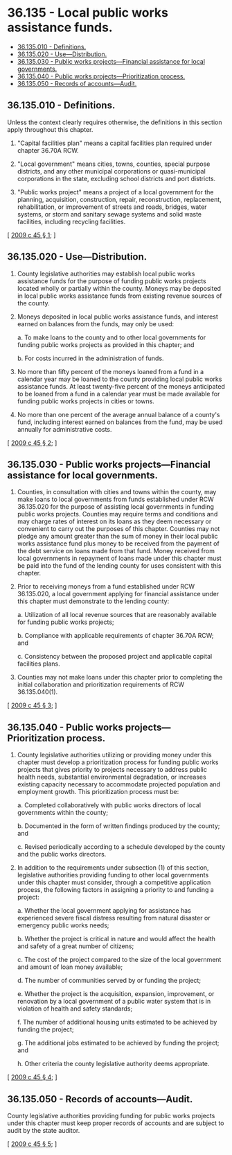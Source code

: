# 36.135 - Local public works assistance funds.
* [36.135.010 - Definitions.](#36135010---definitions)
* [36.135.020 - Use—Distribution.](#36135020---usedistribution)
* [36.135.030 - Public works projects—Financial assistance for local governments.](#36135030---public-works-projectsfinancial-assistance-for-local-governments)
* [36.135.040 - Public works projects—Prioritization process.](#36135040---public-works-projectsprioritization-process)
* [36.135.050 - Records of accounts—Audit.](#36135050---records-of-accountsaudit)
## 36.135.010 - Definitions.
Unless the context clearly requires otherwise, the definitions in this section apply throughout this chapter.

1. "Capital facilities plan" means a capital facilities plan required under chapter 36.70A RCW.

2. "Local government" means cities, towns, counties, special purpose districts, and any other municipal corporations or quasi-municipal corporations in the state, excluding school districts and port districts.

3. "Public works project" means a project of a local government for the planning, acquisition, construction, repair, reconstruction, replacement, rehabilitation, or improvement of streets and roads, bridges, water systems, or storm and sanitary sewage systems and solid waste facilities, including recycling facilities.

\[ [2009 c 45 § 1](http://lawfilesext.leg.wa.gov/biennium/2009-10/Pdf/Bills/Session%20Laws/House/1569.SL.pdf?cite=2009%20c%2045%20§%201); \]

## 36.135.020 - Use—Distribution.
1. County legislative authorities may establish local public works assistance funds for the purpose of funding public works projects located wholly or partially within the county. Moneys may be deposited in local public works assistance funds from existing revenue sources of the county.

2. Moneys deposited in local public works assistance funds, and interest earned on balances from the funds, may only be used:

    a. To make loans to the county and to other local governments for funding public works projects as provided in this chapter; and

    b. For costs incurred in the administration of funds.

3. No more than fifty percent of the moneys loaned from a fund in a calendar year may be loaned to the county providing local public works assistance funds. At least twenty-five percent of the moneys anticipated to be loaned from a fund in a calendar year must be made available for funding public works projects in cities or towns.

4. No more than one percent of the average annual balance of a county's fund, including interest earned on balances from the fund, may be used annually for administrative costs.

\[ [2009 c 45 § 2](http://lawfilesext.leg.wa.gov/biennium/2009-10/Pdf/Bills/Session%20Laws/House/1569.SL.pdf?cite=2009%20c%2045%20§%202); \]

## 36.135.030 - Public works projects—Financial assistance for local governments.
1. Counties, in consultation with cities and towns within the county, may make loans to local governments from funds established under RCW 36.135.020 for the purpose of assisting local governments in funding public works projects. Counties may require terms and conditions and may charge rates of interest on its loans as they deem necessary or convenient to carry out the purposes of this chapter. Counties may not pledge any amount greater than the sum of money in their local public works assistance fund plus money to be received from the payment of the debt service on loans made from that fund. Money received from local governments in repayment of loans made under this chapter must be paid into the fund of the lending county for uses consistent with this chapter.

2. Prior to receiving moneys from a fund established under RCW 36.135.020, a local government applying for financial assistance under this chapter must demonstrate to the lending county:

    a. Utilization of all local revenue sources that are reasonably available for funding public works projects;

    b. Compliance with applicable requirements of chapter 36.70A RCW; and

    c. Consistency between the proposed project and applicable capital facilities plans.

3. Counties may not make loans under this chapter prior to completing the initial collaboration and prioritization requirements of RCW 36.135.040(1).

\[ [2009 c 45 § 3](http://lawfilesext.leg.wa.gov/biennium/2009-10/Pdf/Bills/Session%20Laws/House/1569.SL.pdf?cite=2009%20c%2045%20§%203); \]

## 36.135.040 - Public works projects—Prioritization process.
1. County legislative authorities utilizing or providing money under this chapter must develop a prioritization process for funding public works projects that gives priority to projects necessary to address public health needs, substantial environmental degradation, or increases existing capacity necessary to accommodate projected population and employment growth. This prioritization process must be:

    a. Completed collaboratively with public works directors of local governments within the county;

    b. Documented in the form of written findings produced by the county; and

    c. Revised periodically according to a schedule developed by the county and the public works directors.

2. In addition to the requirements under subsection (1) of this section, legislative authorities providing funding to other local governments under this chapter must consider, through a competitive application process, the following factors in assigning a priority to and funding a project:

    a. Whether the local government applying for assistance has experienced severe fiscal distress resulting from natural disaster or emergency public works needs;

    b. Whether the project is critical in nature and would affect the health and safety of a great number of citizens;

    c. The cost of the project compared to the size of the local government and amount of loan money available;

    d. The number of communities served by or funding the project;

    e. Whether the project is the acquisition, expansion, improvement, or renovation by a local government of a public water system that is in violation of health and safety standards;

    f. The number of additional housing units estimated to be achieved by funding the project;

    g. The additional jobs estimated to be achieved by funding the project; and

    h. Other criteria the county legislative authority deems appropriate.

\[ [2009 c 45 § 4](http://lawfilesext.leg.wa.gov/biennium/2009-10/Pdf/Bills/Session%20Laws/House/1569.SL.pdf?cite=2009%20c%2045%20§%204); \]

## 36.135.050 - Records of accounts—Audit.
County legislative authorities providing funding for public works projects under this chapter must keep proper records of accounts and are subject to audit by the state auditor.

\[ [2009 c 45 § 5](http://lawfilesext.leg.wa.gov/biennium/2009-10/Pdf/Bills/Session%20Laws/House/1569.SL.pdf?cite=2009%20c%2045%20§%205); \]


